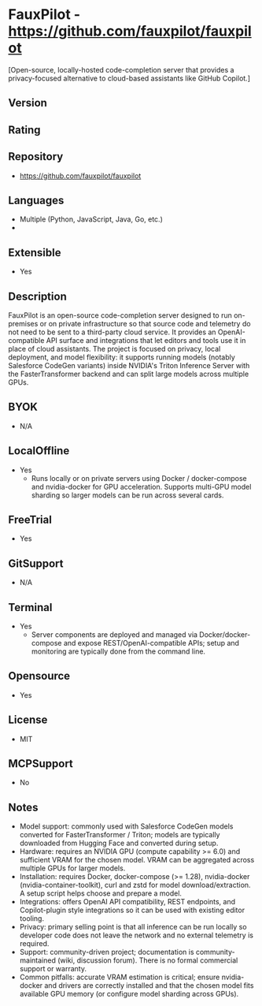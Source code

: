 # FauxPilot - https://github.com/fauxpilot/fauxpilot
[Open-source, locally-hosted code-completion server that provides a privacy-focused alternative to cloud-based assistants like GitHub Copilot.]
## Version

## Rating

## Repository
- https://github.com/fauxpilot/fauxpilot

## Languages
- Multiple (Python, JavaScript, Java, Go, etc.)
- 
## Extensible
- Yes

## Description
FauxPilot is an open-source code-completion server designed to run on-premises or on private infrastructure so that source code and telemetry do not need to be sent to a third-party cloud service. It provides an OpenAI-compatible API surface and integrations that let editors and tools use it in place of cloud assistants. The project is focused on privacy, local deployment, and model flexibility: it supports running models (notably Salesforce CodeGen variants) inside NVIDIA's Triton Inference Server with the FasterTransformer backend and can split large models across multiple GPUs.

## BYOK
- N/A

## LocalOffline
- Yes
  - Runs locally or on private servers using Docker / docker-compose and nvidia-docker for GPU acceleration. Supports multi-GPU model sharding so larger models can be run across several cards.

## FreeTrial
- Yes

## GitSupport
- N/A

## Terminal
- Yes
  - Server components are deployed and managed via Docker/docker-compose and expose REST/OpenAI-compatible APIs; setup and monitoring are typically done from the command line.

## Opensource
- Yes

## License
- MIT

## MCPSupport
- No

## Notes
- Model support: commonly used with Salesforce CodeGen models converted for FasterTransformer / Triton; models are typically downloaded from Hugging Face and converted during setup.
- Hardware: requires an NVIDIA GPU (compute capability >= 6.0) and sufficient VRAM for the chosen model. VRAM can be aggregated across multiple GPUs for larger models.
- Installation: requires Docker, docker-compose (>= 1.28), nvidia-docker (nvidia-container-toolkit), curl and zstd for model download/extraction. A setup script helps choose and prepare a model.
- Integrations: offers OpenAI API compatibility, REST endpoints, and Copilot-plugin style integrations so it can be used with existing editor tooling.
- Privacy: primary selling point is that all inference can be run locally so developer code does not leave the network and no external telemetry is required.
- Support: community-driven project; documentation is community-maintained (wiki, discussion forum). There is no formal commercial support or warranty.
- Common pitfalls: accurate VRAM estimation is critical; ensure nvidia-docker and drivers are correctly installed and that the chosen model fits available GPU memory (or configure model sharding across GPUs).

